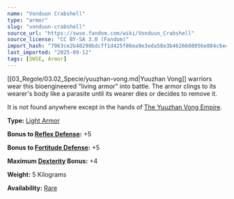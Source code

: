 ```yaml
---
name: "Vonduun Crabshell"
type: "armor"
slug: "vonduun-crabshell"
source_url: "https://swse.fandom.com/wiki/Vonduun_Crabshell"
source_license: "CC BY-SA 3.0 (Fandom)"
import_hash: "7063ce2b48298bdcff1d425f86ea9e3eda58e3b4626608056e884c6e455d45a3"
last_imported: "2025-09-12"
tags: [SWSE, Armor]
---
```

[[03_Regole/03.02_Specie/yuuzhan-vong.md|Yuuzhan Vong]] warriors wear this bioengineered "living armor" into battle. The armor clings to its wearer's body like a parasite until its wearer dies or decides to remove it.

It is not found anywhere except in the hands of [The Yuuzhan Vong Empire](https://swse.fandom.com/wiki/The_Yuuzhan_Vong_Empire).

**Type:** [Light Armor](https://swse.fandom.com/wiki/Light_Armor)

**Bonus to [Reflex Defense](https://swse.fandom.com/wiki/Reflex_Defense):** +5

**Bonus to [Fortitude Defense](https://swse.fandom.com/wiki/Fortitude_Defense):** +5

**Maximum [Dexterity](https://swse.fandom.com/wiki/Dexterity) Bonus:** +4

**Weight:** 5 Kilograms

**Availability:** [Rare](https://swse.fandom.com/wiki/Rare)